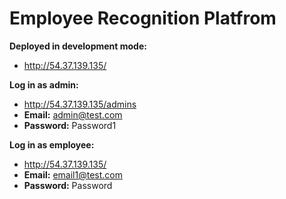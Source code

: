 # Employee Recognition Platfrom

**Deployed in development mode:** 
- http://54.37.139.135/

**Log in as admin:**
- http://54.37.139.135/admins
- **Email:** admin@test.com
- **Password:** Password1

**Log in as employee:**
- http://54.37.139.135/
- **Email:** email1@test.com
- **Password:** Password
